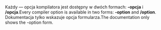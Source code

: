 
<span data-ttu-id="b3b27-101">Każdy — opcja kompilatora jest dostępny w dwóch formach: **-opcja** i **/opcja**.</span><span class="sxs-lookup"><span data-stu-id="b3b27-101">Every compiler option is available in two forms: **-option** and **/option**.</span></span> <span data-ttu-id="b3b27-102">Dokumentacja tylko wskazuje opcja formularza.</span><span class="sxs-lookup"><span data-stu-id="b3b27-102">The documentation only shows the -option form.</span></span> 
